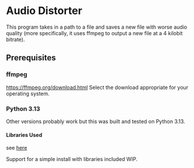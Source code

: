 # Audio Distorter
This program takes in a path to a file and saves a new file with worse audio quality (more specifically, it uses ffmpeg to output a new file at a 4 kilobit bitrate).

## Prerequisites
### ffmpeg
https://ffmpeg.org/download.html
Select the download appropriate for your operating system.
### Python 3.13
Other versions probably work but this was built and tested on Python 3.13.

#### Libraries Used
see [here](requirements.txt)

Support for a simple install with libraries included WIP.
